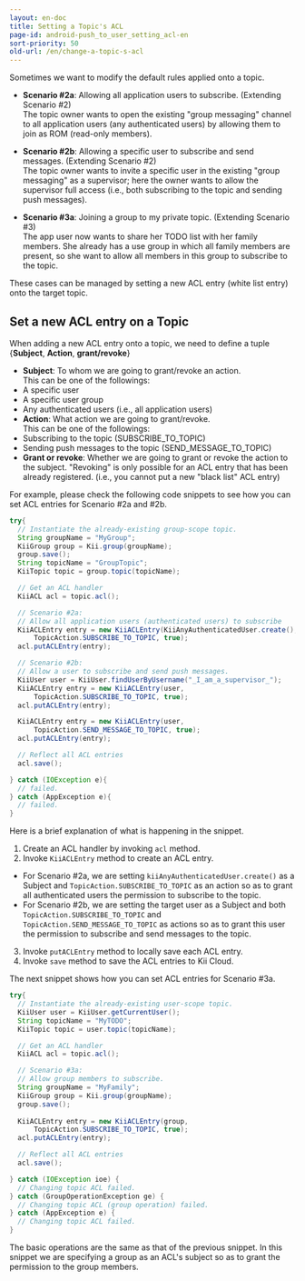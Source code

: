 ```yaml
---
layout: en-doc
title: Setting a Topic's ACL
page-id: android-push_to_user_setting_acl-en
sort-priority: 50
old-url: /en/change-a-topic-s-acl
---
```

Sometimes we want to modify the default rules applied onto a topic.  

* **Scenario #2a**: Allowing all application users to subscribe.  (Extending Scenario #2)<BR />
  The topic owner wants to open the existing "group messaging" channel to all application users (any authenticated users) by allowing them to join as ROM (read-only members).

* **Scenario #2b**: Allowing a specific user to subscribe and send messages.  (Extending Scenario #2)<BR />
  The topic owner wants to invite a specific user in the existing "group messaging" as a supervisor; here the owner wants to allow the supervisor full access (i.e., both subscribing to the topic and sending push messages).

* **Scenario #3a**: Joining a group to my private topic.  (Extending Scenario #3)<BR />
  The app user now wants to share her TODO list with her family members.  She already has a use group in which all family members are present, so she want to allow all members in this group to subscribe to the topic.

These cases can be managed by setting a new ACL entry (white list entry) onto the target topic.


## Set a new ACL entry on a Topic

When adding a new ACL entry onto a topic, we need to define a tuple {**Subject**, **Action**, **grant/revoke**}

* **Subject**: To whom we are going to grant/revoke an action.<BR />This can be one of the followings:
 * A specific user
 * A specific user group
 * Any authenticated users (i.e., all application users)
* **Action**: What action we are going to grant/revoke.<BR />This can be one of the followings:
 * Subscribing to the topic (SUBSCRIBE\_TO\_TOPIC)
 * Sending push messages to the topic (SEND\_MESSAGE\_TO\_TOPIC)
* **Grant or revoke**: Whether we are going to grant or revoke the action to the subject.  "Revoking" is only possible for an ACL entry that has been already registered.  (i.e., you cannot put a new "black list" ACL entry)

For example, please check the following code snippets to see how you can set ACL entries for Scenario #2a and #2b.

```java
try{
  // Instantiate the already-existing group-scope topic.
  String groupName = "MyGroup";
  KiiGroup group = Kii.group(groupName);
  group.save();
  String topicName = "GroupTopic";
  KiiTopic topic = group.topic(topicName);

  // Get an ACL handler
  KiiACL acl = topic.acl();

  // Scenario #2a:
  // Allow all application users (authenticated users) to subscribe
  KiiACLEntry entry = new KiiACLEntry(KiiAnyAuthenticatedUser.create(), 
      TopicAction.SUBSCRIBE_TO_TOPIC, true);
  acl.putACLEntry(entry);

  // Scenario #2b:
  // Allow a user to subscribe and send push messages.
  KiiUser user = KiiUser.findUserByUsername("_I_am_a_supervisor_");
  KiiACLEntry entry = new KiiACLEntry(user, 
      TopicAction.SUBSCRIBE_TO_TOPIC, true);
  acl.putACLEntry(entry);

  KiiACLEntry entry = new KiiACLEntry(user, 
      TopicAction.SEND_MESSAGE_TO_TOPIC, true);
  acl.putACLEntry(entry);

  // Reflect all ACL entries
  acl.save();

} catch (IOException e){
  // failed.
} catch (AppException e){
  // failed.
} 
```

Here is a brief explanation of what is happening in the snippet.

1. Create an ACL handler by invoking `acl` method.
2. Invoke `KiiACLEntry` method to create an ACL entry.
 * For Scenario #2a, we are setting `kiiAnyAuthenticatedUser.create()` as a Subject and `TopicAction.SUBSCRIBE_TO_TOPIC` as an action so as to grant all authenticated users the permission to subscribe to the topic.
 * For Scenario #2b, we are setting the target user as a Subject and both `TopicAction.SUBSCRIBE_TO_TOPIC` and `TopicAction.SEND_MESSAGE_TO_TOPIC` as actions so as to grant this user the permission to subscribe and send messages to the topic.
3. Invoke `putACLEntry` method to locally save each ACL entry.
4. Invoke `save` method to save the ACL entries to Kii Cloud.

The next snippet shows how you can set ACL entries for Scenario #3a.

```java
try{
  // Instantiate the already-existing user-scope topic.
  KiiUser user = KiiUser.getCurrentUser();
  String topicName = "MyTODO";
  KiiTopic topic = user.topic(topicName);

  // Get an ACL handler
  KiiACL acl = topic.acl();

  // Scenario #3a:
  // Allow group members to subscribe.
  String groupName = "MyFamily";
  KiiGroup group = Kii.group(groupName);
  group.save();
  
  KiiACLEntry entry = new KiiACLEntry(group, 
      TopicAction.SUBSCRIBE_TO_TOPIC, true);
  acl.putACLEntry(entry);

  // Reflect all ACL entries
  acl.save();

} catch (IOException ioe) {
  // Changing topic ACL failed.
} catch (GroupOperationException ge) {
  // Changing topic ACL (group operation) failed.
} catch (AppException e) {
  // Changing topic ACL failed.
} 
```

The basic operations are the same as that of the previous snippet.  In this snippet we are specifying a group as an ACL's subject so as to grant the permission to the group members.
